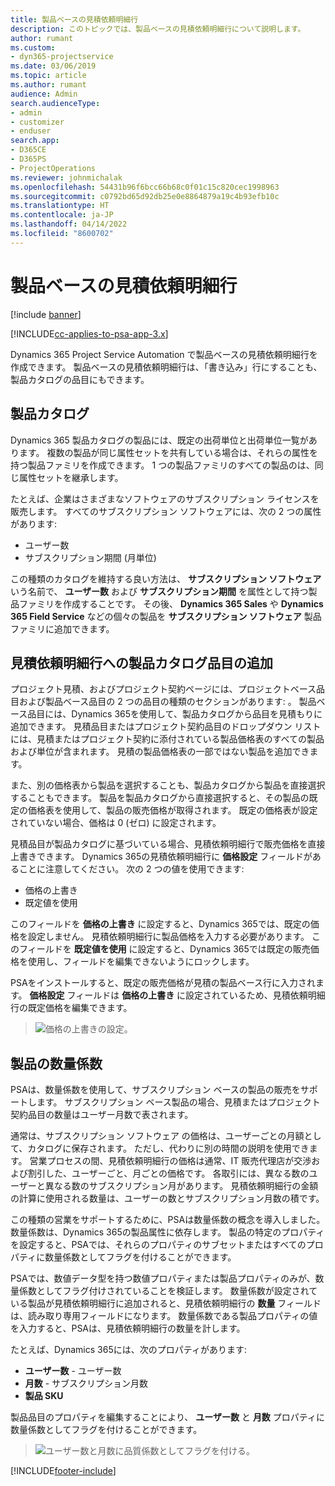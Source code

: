 ```yaml
---
title: 製品ベースの見積依頼明細行
description: このトピックでは、製品ベースの見積依頼明細行について説明します。
author: rumant
ms.custom:
- dyn365-projectservice
ms.date: 03/06/2019
ms.topic: article
ms.author: rumant
audience: Admin
search.audienceType:
- admin
- customizer
- enduser
search.app:
- D365CE
- D365PS
- ProjectOperations
ms.reviewer: johnmichalak
ms.openlocfilehash: 54431b96f6bcc66b68c0f01c15c820cec1998963
ms.sourcegitcommit: c0792bd65d92db25e0e8864879a19c4b93efb10c
ms.translationtype: HT
ms.contentlocale: ja-JP
ms.lasthandoff: 04/14/2022
ms.locfileid: "8600702"
---
```

# <a name="product-based-quote-lines"></a>製品ベースの見積依頼明細行

[!include [banner](../includes/psa-now-project-operations.md)]

[!INCLUDE[cc-applies-to-psa-app-3.x](../includes/cc-applies-to-psa-app-3x.md)]


Dynamics 365 Project Service Automation で製品ベースの見積依頼明細行を作成できます。 製品ベースの見積依頼明細行は、「書き込み」行にすることも、製品カタログの品目にもできます。

## <a name="product-catalog"></a>製品カタログ

Dynamics 365 製品カタログの製品には、既定の出荷単位と出荷単位一覧があります。 複数の製品が同じ属性セットを共有している場合は、それらの属性を持つ製品ファミリを作成できます。 1 つの製品ファミリのすべての製品のは、同じ属性セットを継承します。

たとえば、企業はさまざまなソフトウェアのサブスクリプション ライセンスを販売します。 すべてのサブスクリプション ソフトウェアには、次の 2 つの属性があります:

- ユーザー数 
- サブスクリプション期間 (月単位)

この種類のカタログを維持する良い方法は、 **サブスクリプション ソフトウェア** いう名前で、 **ユーザー数** および **サブスクリプション期間** を属性として持つ製品ファミリを作成することです。 その後、 **Dynamics 365 Sales** や **Dynamics 365 Field Service** などの個々の製品を **サブスクリプション ソフトウェア** 製品ファミリに追加できます。

## <a name="adding-product-catalog-items-to-a-project-quote"></a>見積依頼明細行への製品カタログ品目の追加

プロジェクト見積、およびプロジェクト契約ページには、プロジェクトベース品目および製品ベース品目の 2 つの品目の種類のセクションがあります: 。 製品ベース品目には、Dynamics 365を使用して、製品カタログから品目を見積もりに追加できます。 見積品目またはプロジェクト契約品目のドロップダウン リストには、見積またはプロジェクト契約に添付されている製品価格表のすべての製品および単位が含まれます。 見積の製品価格表の一部ではない製品を追加できます。

また、別の価格表から製品を選択することも、製品カタログから製品を直接選択することもできます。 製品を製品カタログから直接選択すると、その製品の既定の価格表を使用して、製品の販売価格が取得されます。 既定の価格表が設定されていない場合、価格は 0 (ゼロ) に設定されます。

見積品目が製品カタログに基づいている場合、見積依頼明細行で販売価格を直接上書きできます。 Dynamics 365の見積依頼明細行に **価格設定** フィールドがあることに注意してください。 次の 2 つの値を使用できます:

- 価格の上書き  
- 既定値を使用

このフィールドを **価格の上書き** に設定すると、Dynamics 365では、既定の価格を設定しません。 見積依頼明細行に製品価格を入力する必要があります。 このフィールドを **既定値を使用** に設定すると、Dynamics 365では既定の販売価格を使用し、フィールドを編集できないようにロックします。

PSAをインストールすると、既定の販売価格が見積の製品ベース行に入力されます。 **価格設定** フィールドは **価格の上書き** に設定されているため、見積依頼明細行の既定価格を編集できます。

> ![価格の上書きの設定。](media/basic-guide-10.png)
 
## <a name="quantity-factors-for-products"></a>製品の数量係数

PSAは、数量係数を使用して、サブスクリプション ベースの製品の販売をサポートします。 サブスクリプション ベース製品の場合、見積またはプロジェクト契約品目の数量はユーザー月数で表されます。

通常は、サブスクリプション ソフトウェア の価格は、ユーザーごとの月額として、カタログに保存されます。 ただし、代わりに別の時間の説明を使用できます。 営業プロセスの間、見積依頼明細行の価格は通常、IT 販売代理店が交渉および割引した、ユーザーごと、月ごとの価格です。 各取引には、異なる数のユーザーと異なる数のサブスクリプション月があります。 見積依頼明細行の金額の計算に使用される数量は、ユーザーの数とサブスクリプション月数の積です。

この種類の営業をサポートするために、PSAは数量係数の概念を導入しました。 数量係数は、Dynamics 365の製品属性に依存します。 製品の特定のプロパティを設定すると、PSAでは、それらのプロパティのサブセットまたはすべてのプロパティに数量係数としてフラグを付けることができます。

PSAでは、数値データ型を持つ数値プロパティまたは製品プロパティのみが、数量係数としてフラグ付けされていることを検証します。 数量係数が設定されている製品が見積依頼明細行に追加されると、見積依頼明細行の **数量** フィールドは、読み取り専用フィールドになります。 数量係数である製品プロパティの値を入力すると、PSAは、見積依頼明細行の数量を計します。

たとえば、Dynamics 365には、次のプロパティがあります: 

- **ユーザー数** - ユーザー数 
- **月数** - サブスクリプション月数
- **製品 SKU** 

製品品目のプロパティを編集することにより、 **ユーザー数** と **月数** プロパティに数量係数としてフラグを付けることができます。 

> ![ユーザー数と月数に品質係数としてフラグを付ける。](media/basic-guide-11.png)
 


[!INCLUDE[footer-include](../includes/footer-banner.md)]
